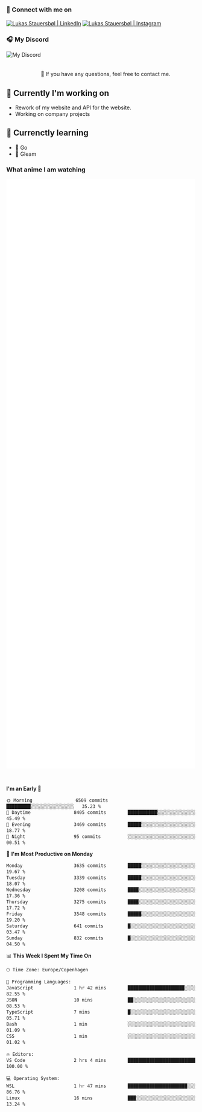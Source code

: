### 🔗 Connect with me on
<a href="https://www.instagram.com/lukas_stauersbol" target="_blank"><img align="center" src="https://raw.githubusercontent.com/stauersbol/stauersbol/main/images/instagram.svg" alt="Lukas Stauersbøl | LinkedIn" width="30px"/></a>
<a href="https://www.linkedin.com/in/lukas-stauersbol/" target="_blank"><img align="center" src="https://raw.githubusercontent.com/stauersbol/stauersbol/main/images/linkedin.svg" alt="Lukas Stauersbøl | Instagram" width="30px"/></a>

<p align="center">
 <h3>🎧 My Discord</h3>
 <img align="left" height="55px" src="https://discord.c99.nl/widget/theme-2/147806323323568128.png" alt="My Discord" />
</p>

<br/>
<br/>
<br/>
💬 If you have any questions, feel free to contact me.

## 🔭 Currently I'm working on
- Rework of my website and API for the website.
- Working on company projects
 
## 🌱 Currenctly learning
- 💙 Go
- 💜 Gleam

### What anime I am watching
<a href="https://anilist.co/user/slashiy/" align="center"><img align="center" width="500px" src="metrics.plugin.personal.anilist.svg" /></a>

<br/>

<!--START_SECTION:waka-->
**I'm an Early 🐤** 

```text
🌞 Morning                6509 commits        █████████░░░░░░░░░░░░░░░░   35.23 % 
🌆 Daytime                8405 commits        ███████████░░░░░░░░░░░░░░   45.49 % 
🌃 Evening                3469 commits        █████░░░░░░░░░░░░░░░░░░░░   18.77 % 
🌙 Night                  95 commits          ░░░░░░░░░░░░░░░░░░░░░░░░░   00.51 % 
```
📅 **I'm Most Productive on Monday** 

```text
Monday                   3635 commits        █████░░░░░░░░░░░░░░░░░░░░   19.67 % 
Tuesday                  3339 commits        █████░░░░░░░░░░░░░░░░░░░░   18.07 % 
Wednesday                3208 commits        ████░░░░░░░░░░░░░░░░░░░░░   17.36 % 
Thursday                 3275 commits        ████░░░░░░░░░░░░░░░░░░░░░   17.72 % 
Friday                   3548 commits        █████░░░░░░░░░░░░░░░░░░░░   19.20 % 
Saturday                 641 commits         █░░░░░░░░░░░░░░░░░░░░░░░░   03.47 % 
Sunday                   832 commits         █░░░░░░░░░░░░░░░░░░░░░░░░   04.50 % 
```


📊 **This Week I Spent My Time On** 

```text
🕑︎ Time Zone: Europe/Copenhagen

💬 Programming Languages: 
JavaScript               1 hr 42 mins        █████████████████████░░░░   82.55 % 
JSON                     10 mins             ██░░░░░░░░░░░░░░░░░░░░░░░   08.53 % 
TypeScript               7 mins              █░░░░░░░░░░░░░░░░░░░░░░░░   05.71 % 
Bash                     1 min               ░░░░░░░░░░░░░░░░░░░░░░░░░   01.09 % 
CSS                      1 min               ░░░░░░░░░░░░░░░░░░░░░░░░░   01.02 % 

🔥 Editors: 
VS Code                  2 hrs 4 mins        █████████████████████████   100.00 % 

💻 Operating System: 
WSL                      1 hr 47 mins        ██████████████████████░░░   86.76 % 
Linux                    16 mins             ███░░░░░░░░░░░░░░░░░░░░░░   13.24 % 
```


<!--END_SECTION:waka-->

